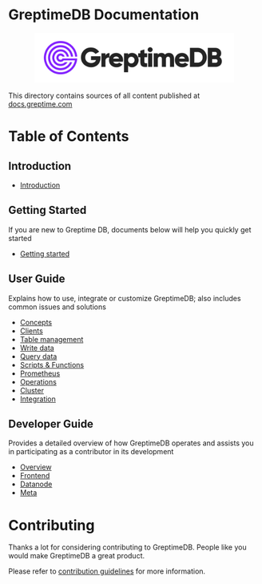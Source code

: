 # GreptimeDB Documentation

<p align="center">
    <img src="./docs/public/logo-text-padding.png" alt="GreptimeDB Logo" width="400px">
</p>

This directory contains sources of all content published at [docs.greptime.com][1]

[1]: https://docs.greptime.com

# Table of Contents

## Introduction

- [Introduction](./docs/index.md)

## Getting Started

If you are new to Greptime DB, documents below will help you quickly get started

- [Getting started](./docs/getting-started/overview.md)

## User Guide

Explains how to use, integrate or customize GreptimeDB; also includes common issues and solutions

- [Concepts](./docs/user-guide/concepts.md)
- [Clients](./docs/user-guide/clients.md)
- [Table management](./docs/user-guide/table-management.md)
- [Write data](./docs/user-guide/write-data.md)
- [Query data](./docs/user-guide/query-data.md)
- [Scripts & Functions](./docs/user-guide/scripts-&-functions/overview.md)
- [Prometheus](./docs/user-guide/prometheus.md)
- [Operations](./docs/user-guide/Operations/overview.md)
- [Cluster](./docs/user-guide/cluster.md)
- [Integration](./docs/user-guide/integration.md)

## Developer Guide

Provides a detailed overview of how GreptimeDB operates and assists you in participating as a contributor in its development

  - [Overview](./docs/developer-guide/overview.md)
  - [Frontend](./docs/developer-guide/frontend/overview.md)
  - [Datanode](./docs/developer-guide/datanode/overview.md)
  - [Meta](./docs/developer-guide/meta/overview.md)

# Contributing

Thanks a lot for considering contributing to GreptimeDB. People like you would make
GreptimeDB a great product.

Please refer to [contribution guidelines](./CONTRIBUTING.md) for more information.
